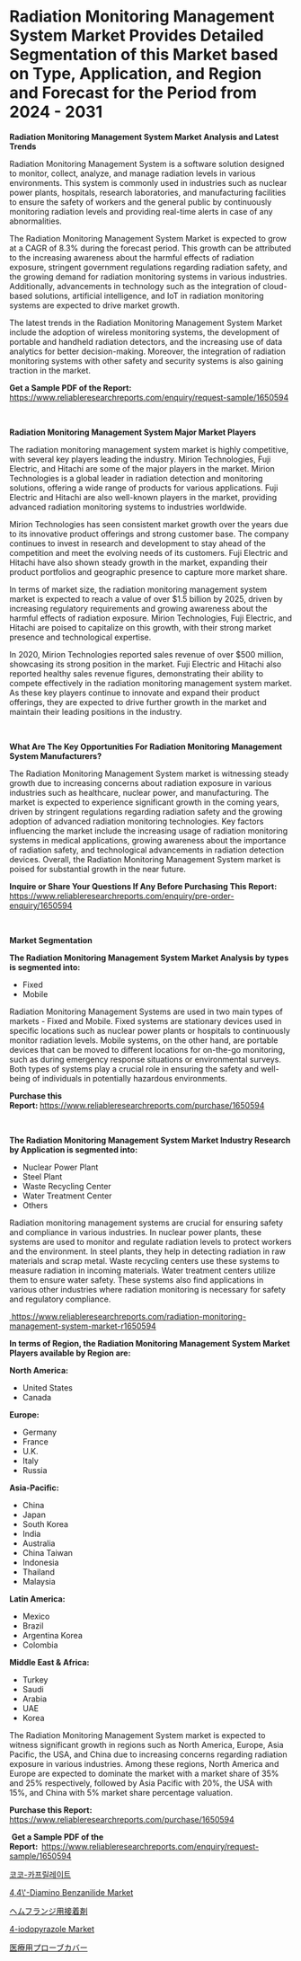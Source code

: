 <p><h1>Radiation Monitoring Management System Market Provides Detailed Segmentation of this Market based on Type, Application, and Region and Forecast for the Period from 2024 - 2031</h1></p><p><strong>Radiation Monitoring Management System Market Analysis and Latest Trends</strong></p>
<p><p>Radiation Monitoring Management System is a software solution designed to monitor, collect, analyze, and manage radiation levels in various environments. This system is commonly used in industries such as nuclear power plants, hospitals, research laboratories, and manufacturing facilities to ensure the safety of workers and the general public by continuously monitoring radiation levels and providing real-time alerts in case of any abnormalities.</p><p>The Radiation Monitoring Management System Market is expected to grow at a CAGR of 8.3% during the forecast period. This growth can be attributed to the increasing awareness about the harmful effects of radiation exposure, stringent government regulations regarding radiation safety, and the growing demand for radiation monitoring systems in various industries. Additionally, advancements in technology such as the integration of cloud-based solutions, artificial intelligence, and IoT in radiation monitoring systems are expected to drive market growth.</p><p>The latest trends in the Radiation Monitoring Management System Market include the adoption of wireless monitoring systems, the development of portable and handheld radiation detectors, and the increasing use of data analytics for better decision-making. Moreover, the integration of radiation monitoring systems with other safety and security systems is also gaining traction in the market.</p></p>
<p><strong>Get a Sample PDF of the Report:&nbsp;</strong> <a href="https://www.reliableresearchreports.com/enquiry/request-sample/1650594">https://www.reliableresearchreports.com/enquiry/request-sample/1650594</a></p>
<p>&nbsp;</p>
<p><strong>Radiation Monitoring Management System Major Market Players</strong></p>
<p><p>The radiation monitoring management system market is highly competitive, with several key players leading the industry. Mirion Technologies, Fuji Electric, and Hitachi are some of the major players in the market. Mirion Technologies is a global leader in radiation detection and monitoring solutions, offering a wide range of products for various applications. Fuji Electric and Hitachi are also well-known players in the market, providing advanced radiation monitoring systems to industries worldwide.</p><p>Mirion Technologies has seen consistent market growth over the years due to its innovative product offerings and strong customer base. The company continues to invest in research and development to stay ahead of the competition and meet the evolving needs of its customers. Fuji Electric and Hitachi have also shown steady growth in the market, expanding their product portfolios and geographic presence to capture more market share.</p><p>In terms of market size, the radiation monitoring management system market is expected to reach a value of over $1.5 billion by 2025, driven by increasing regulatory requirements and growing awareness about the harmful effects of radiation exposure. Mirion Technologies, Fuji Electric, and Hitachi are poised to capitalize on this growth, with their strong market presence and technological expertise.</p><p>In 2020, Mirion Technologies reported sales revenue of over $500 million, showcasing its strong position in the market. Fuji Electric and Hitachi also reported healthy sales revenue figures, demonstrating their ability to compete effectively in the radiation monitoring management system market. As these key players continue to innovate and expand their product offerings, they are expected to drive further growth in the market and maintain their leading positions in the industry.</p></p>
<p>&nbsp;</p>
<p><strong>What Are The Key Opportunities For Radiation Monitoring Management System Manufacturers?</strong></p>
<p><p>The Radiation Monitoring Management System market is witnessing steady growth due to increasing concerns about radiation exposure in various industries such as healthcare, nuclear power, and manufacturing. The market is expected to experience significant growth in the coming years, driven by stringent regulations regarding radiation safety and the growing adoption of advanced radiation monitoring technologies. Key factors influencing the market include the increasing usage of radiation monitoring systems in medical applications, growing awareness about the importance of radiation safety, and technological advancements in radiation detection devices. Overall, the Radiation Monitoring Management System market is poised for substantial growth in the near future.</p></p>
<p><strong>Inquire or Share Your Questions If Any Before Purchasing This Report:</strong> <a href="https://www.reliableresearchreports.com/enquiry/pre-order-enquiry/1650594">https://www.reliableresearchreports.com/enquiry/pre-order-enquiry/1650594</a></p>
<p>&nbsp;</p>
<p><strong>Market Segmentation</strong></p>
<p><strong>The Radiation Monitoring Management System Market Analysis by types is segmented into:</strong></p>
<p><ul><li>Fixed</li><li>Mobile</li></ul></p>
<p><p>Radiation Monitoring Management Systems are used in two main types of markets - Fixed and Mobile. Fixed systems are stationary devices used in specific locations such as nuclear power plants or hospitals to continuously monitor radiation levels. Mobile systems, on the other hand, are portable devices that can be moved to different locations for on-the-go monitoring, such as during emergency response situations or environmental surveys. Both types of systems play a crucial role in ensuring the safety and well-being of individuals in potentially hazardous environments.</p></p>
<p><strong>Purchase this Report:&nbsp;</strong><a href="https://www.reliableresearchreports.com/purchase/1650594">https://www.reliableresearchreports.com/purchase/1650594</a></p>
<p>&nbsp;</p>
<p><strong>The Radiation Monitoring Management System Market Industry Research by Application is segmented into:</strong></p>
<p><ul><li>Nuclear Power Plant</li><li>Steel Plant</li><li>Waste Recycling Center</li><li>Water Treatment Center</li><li>Others</li></ul></p>
<p><p>Radiation monitoring management systems are crucial for ensuring safety and compliance in various industries. In nuclear power plants, these systems are used to monitor and regulate radiation levels to protect workers and the environment. In steel plants, they help in detecting radiation in raw materials and scrap metal. Waste recycling centers use these systems to measure radiation in incoming materials. Water treatment centers utilize them to ensure water safety. These systems also find applications in various other industries where radiation monitoring is necessary for safety and regulatory compliance.</p></p>
<p><a href="https://www.reliableresearchreports.com/radiation-monitoring-management-system-market-r1650594">&nbsp;https://www.reliableresearchreports.com/radiation-monitoring-management-system-market-r1650594</a></p>
<p><strong>In terms of Region, the Radiation Monitoring Management System Market Players available by Region are:</strong></p>
<p>
    <p> <strong> North America: </strong>
        <ul>
            <li>United States</li>
            <li>Canada</li>
        </ul>
        </p> 
    <p> <strong> Europe: </strong>
        <ul>
            <li>Germany</li>
            <li>France</li>
            <li>U.K.</li>
            <li>Italy</li>
            <li>Russia</li>
        </ul>
        </p> 
    <p> <strong> Asia-Pacific: </strong>
        <ul>
            <li>China</li>
            <li>Japan</li>
            <li>South Korea</li>
            <li>India</li>
            <li>Australia</li>
            <li>China Taiwan</li>
            <li>Indonesia</li>
            <li>Thailand</li>
            <li>Malaysia</li>
        </ul>
        </p> 
    <p> <strong> Latin America: </strong>
        <ul>
            <li>Mexico</li>
            <li>Brazil</li>
            <li>Argentina Korea</li>
            <li>Colombia</li>
        </ul>
        </p> 
    <p> <strong> Middle East & Africa: </strong>
        <ul>
            <li>Turkey</li>
            <li>Saudi</li>
            <li>Arabia</li>
            <li>UAE</li>
            <li>Korea</li>
        </ul>
    </p>
    </p>
<p><p>The Radiation Monitoring Management System market is expected to witness significant growth in regions such as North America, Europe, Asia Pacific, the USA, and China due to increasing concerns regarding radiation exposure in various industries. Among these regions, North America and Europe are expected to dominate the market with a market share of 35% and 25% respectively, followed by Asia Pacific with 20%, the USA with 15%, and China with 5% market share percentage valuation.</p></p>
<p><strong>Purchase this Report: </strong><a href="https://www.reliableresearchreports.com/purchase/1650594">https://www.reliableresearchreports.com/purchase/1650594</a></p>
<p>&nbsp;<strong>Get a Sample PDF of the Report:&nbsp;&nbsp;</strong><a href="https://www.reliableresearchreports.com/enquiry/request-sample/1650594">https://www.reliableresearchreports.com/enquiry/request-sample/1650594</a></p>
<p><strong></strong></p>
<p><p><a href="https://github.com/jntpkh496620/Market-Research-Report-List-2/blob/main/1344339100110.md">코코-카프릴레이트</a></p><p><a href="https://github.com/MyrtisWest1/Market-Research-Report-List-1/blob/main/44-diamino-benzanilide-market.md">4,4\'-Diamino Benzanilide Market</a></p><p><a href="https://github.com/Alenaieme/Market-Research-Report-List-1/blob/main/422771694354.md">ヘムフランジ用接着剤</a></p><p><a href="https://github.com/brenzgnarento/Market-Research-Report-List-2/blob/main/4-iodopyrazole-market.md">4-iodopyrazole Market</a></p><p><a href="https://github.com/klon646/Market-Research-Report-List-1/blob/main/564147094353.md">医療用プローブカバー</a></p></p>